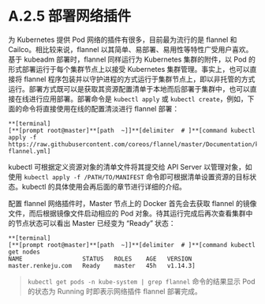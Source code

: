 # A.2.5 部署网络插件

为 Kubernetes 提供 Pod 网络的插件有很多，目前最为流行的是 flannel 和 Cailco。相比较来说，flannel 以其简单、易部署、易用性等特性广受用户喜欢。基于 kubeadm 部署时，flannel 同样运行为 Kubernetes 集群的附件，以 Pod 的形式部署运行于每个集群节点上以接受 Kubernetes 集群管理。事实上，也可以直接将 flannel 程序包装并以守护进程的方式运行于集群节点上，即以非托管的方式运行。部署方式既可以是获取其资源配置清单于本地而后部署于集群中，也可以直接在线进行应用部署。部署命令是 `kubectl apply` 或 `kubectl create`，例如，下面的命令将直接使用在线的配置清淡进行 flannel 部署：

```
**[terminal]
[**[prompt root@master]**[path  ~]]**[delimiter  # ]**[command kubectl apply -f https://raw.githubusercontent.com/coreos/flannel/master/Documentation/kube-flannel.yml]
```

kubectl 可根据定义资源对象的清单文件将其提交给 API Server 以管理对象，如使用 `kubectl apply -f /PATH/TO/MANIFEST` 命令即可根据清单设置资源的目标状态。kubectl 的具体使用会再后面的章节进行详细的介绍。

配置 flannel 网络插件时，Master 节点上的 Docker 首先会去获取 flannel 的镜像文件，而后根据镜像文件启动相应的 Pod 对象。待其运行完成后再次查看集群中的节点状态可以看出 Master 已经变为 “Ready” 状态：

```
**[terminal]
[**[prompt root@master]**[path  ~]]**[delimiter  # ]**[command kubectl get nodes
NAME                 STATUS   ROLES    AGE   VERSION
master.renkeju.com   Ready    master   45h   v1.14.3]
```

> `kubectl get pods -n kube-system | grep flannel` 命令的结果显示 Pod 的状态为 Running 时即表示网络插件 flannel 部署完成。

